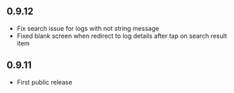 ## 0.9.12

- Fix search issue for logs with not string message
- Fixed blank screen when redirect to log details after tap on search result item

## 0.9.11

- First public release